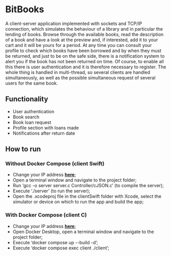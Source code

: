 # BitBooks
A client-server application implemented with sockets and TCP/IP connection, which simulates the behaviour of a library and in particular the lending of books.
Browse through the available books, read the description of a book and have a look at the preview and, if interested, add it to your cart and it will be yours for a period. At any time you can consult your profile to check which books have been borrowed and by when they must be returned, and just to be on the safe side, there is a notification system to alert you if the book has not been returned on time.
Of course, to enable all this there is user authentication and it is therefore necessary to register.
The whole thing is handled in multi-thread, so several clients are handled simultaneously, as well as the possible simultaneous request of several users for the same book.

## Functionality
- User authentication
- Book search
- Book loan request
- Profile section with loans made
- Notifications after return date

## How to run
### Without Docker Compose (client Swift)
- Change your IP address [**here**](./clientSwift/Lso_Client/Lso_Client/ModelView/NetworkManager.swift);
- Open a terminal window and navigate to the project folder;
- Run ‘gcc -o server server.c Controller/cJSON.c’ (to compile the server);
- Execute ‘./server’ (to run the server);
- Open the .xcodeproj file in the clientSwift folder with Xcode, select the simulator or device on which to run the app and build the app;

### With Docker Compose (client C)
- Change your IP address [**here**](./client/client.c);
- Open Docker Desktop, open a terminal window and navigate to the project folder;
- Execute ‘docker compose up --build -d’;
- Execute ‘docker compose exec client ./client’;
